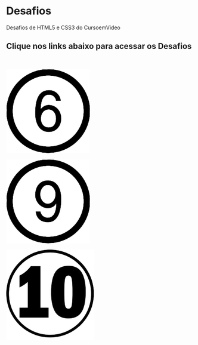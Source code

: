 # Desafios
 Desafios de HTML5  e CSS3 do CursoemVideo


<h2>Clique nos links abaixo para acessar os Desafios</h2>

<p>
<a href="https://eliasmoreiradev.github.io/Desafios/d005/d005" target="_blank">
<img src="https://www.i2symbol.com/images/text-symbols/5-symbol.png" alt="">
</a>
</p>
<p>
<a href="https://eliasmoreiradev.github.io/Desafios/d006/d006"  target="_blank">
    <img src="imagem6.png" alt="">
</a>
</p>
<p>
<a href="https://eliasmoreiradev.github.io/Desafios/d009/index.html" target="_blank"><img src="imagem9.png" alt=""></a></p>
<p>
<a href="https://eliasmoreiradev.github.io/Desafios/d010/correcao/correcao.html" target="_blank">
<img src="imagem10.png" alt="">
</a>
</p>